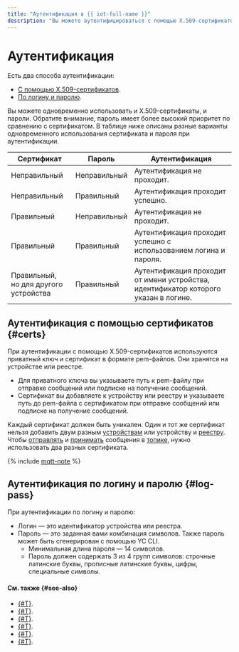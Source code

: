```yaml
---
title: "Аутентификация в {{ iot-full-name }}"
description: "Вы можете аутентифицироваться с помощью X.509-сертификатов, по логину и паролю или использовать оба способа."
---
```


# Аутентификация

Есть два способа аутентификации:
* [С помощью X.509-сертификатов](#certs).
* [По логину и паролю](#log-pass).

Вы можете одновременно использовать и X.509-сертификаты, и пароли. Обратите внимание, пароль имеет более высокий приоритет по сравнению с сертификатом. В таблице ниже описаны разные варианты одновременного использования сертификата и пароля при аутентификации.

| Сертификат | Пароль |  Аутентификация |
|----|----|----|
| Неправильный | Неправильный | Аутентификация не проходит. |
| Неправильный | Правильный |  Аутентификация проходит успешно. |
| Правильный | Неправильный |  Аутентификация не проходит. |
| Правильный | Правильный | Аутентификация проходит успешно с использованием логина и пароля.|
| Правильный, <br>но для другого устройства | Правильный | Аутентификация проходит от имени устройства, идентификатор которого указан в логине. |


## Аутентификация с помощью сертификатов {#certs}

При аутентификации с помощью X.509-сертификатов используются приватный ключ и сертификат в формате pem-файлов. Они хранятся на устройстве или реестре.
* Для приватного ключа вы указываете путь к pem-файлу при отправке сообщений или подписке на получение сообщений.
* Сертификат вы добавляете к устройству или реестру и указываете путь до pem-файла с сертификатом при отправке сообщений или подписке на получение сообщений.

Каждый сертификат должен быть уникален. Один и тот же сертификат нельзя добавить двум разным [устройствам](./index.md#device) или устройству и [реестру](./index.md#registry). Чтобы [отправлять](../operations/publish.md) и [принимать](../operations/subscribe.md) сообщения в [топике](topic/index.md), нужно использовать два разных сертификата. 

{% include [mqtt-note](../../_includes/iot-core/mqtt-note.md) %}

## Аутентификация по логину и паролю {#log-pass}

При аутентификации по логину и паролю:
* Логин — это идентификатор устройства или реестра.
* Пароль — это заданная вами комбинация символов. Также пароль может быть сгенерирован с помощью YC CLI.
    * Минимальная длина пароля — 14 символов.
    * Пароль должен содержать 3 из 4 групп символов: строчные латинские буквы, прописные латинские буквы, цифры, специальные символы.

#### См. также {#see-also}

* [{#T}](../concepts/index.md).
* [{#T}](../operations/certificates/create-certificates.md).
* [{#T}](../operations/certificates/device-certificates.md).
* [{#T}](../operations/certificates/registry-certificates.md).
* [{#T}](../operations/password/device-password.md).
* [{#T}](../operations/password/registry-password.md).